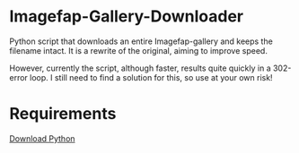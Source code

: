 # Imagefap-Gallery-Downloader
Python script that downloads an entire Imagefap-gallery and keeps the filename intact.
It is a rewrite of the original, aiming to improve speed.

However, currently the script, although faster, results quite quickly in a 302-error loop.
I still need to find a solution for this, so use at your own risk!

# Requirements
[Download Python](https://www.python.org/downloads/)
